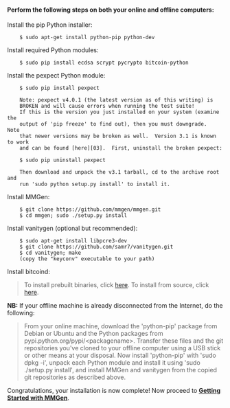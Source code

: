 #### Perform the following steps on both your online and offline computers:

Install the pip Python installer:

		$ sudo apt-get install python-pip python-dev

Install required Python modules:

		$ sudo pip install ecdsa scrypt pycrypto bitcoin-python

Install the pexpect Python module:

		$ sudo pip install pexpect

		Note: pexpect v4.0.1 (the latest version as of this writing) is
		BROKEN and will cause errors when running the test suite!
		If this is the version you just installed on your system (examine the
		output of 'pip freeze' to find out), then you must downgrade.  Note
		that newer versions may be broken as well.  Version 3.1 is known to work
		and can be found [here][03].  First, uninstall the broken pexpect:

		$ sudo pip uninstall pexpect

		Then download and unpack the v3.1 tarball, cd to the archive root and
		run 'sudo python setup.py install' to install it.

Install MMGen:

		$ git clone https://github.com/mmgen/mmgen.git
		$ cd mmgen; sudo ./setup.py install

Install vanitygen (optional but recommended):

		$ sudo apt-get install libpcre3-dev
		$ git clone https://github.com/samr7/vanitygen.git
		$ cd vanitygen; make
		(copy the "keyconv" executable to your path)

Install bitcoind:

> To install prebuilt binaries, click [here][01].  To install from source,
> click [here][02].

**NB:** If your offline machine is already disconnected from the Internet,
do the following:

> From your online machine, download the 'python-pip' package from Debian or
> Ubuntu and the Python packages from pypi.python.org/pypi/&lt;packagename&gt;.
> Transfer these files and the git repositories you've cloned to your offline
> computer using a USB stick or other means at your disposal.  Now install
> 'python-pip' with 'sudo dpkg -i', unpack each Python module and install it
> using 'sudo ./setup.py install', and install MMGen and vanitygen from the
> copied git repositories as described above.

Congratulations, your installation is now complete!  Now proceed to [**Getting
Started with MMGen**][gs].

[01]: Install-Bitcoind
[02]: Install-Bitcoind-from-Source-on-Debian-or-Ubuntu-Linux
[gs]: Getting-Started-with-MMGen
[03]: https://pypi.python.org/packages/source/p/pexpect/pexpect-3.1.tar.gz
